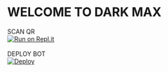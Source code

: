 <h1 color="purple">WELCOME TO DARK MAX</h1>

SCAN QR<br>
[![Run on Repl.it](https://repl.it/badge/github/quiec/whatsasena)](https://replit.com/@MrTima01/Dark-Max?v=1)
<br>
<br>
DEPLOY BOT<br>
 [![Deploy](https://www.herokucdn.com/deploy/button.svg)](https://heroku.com/deploy?template=https://github.com/MrTima01/Dark-Max)
